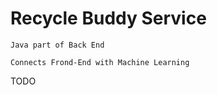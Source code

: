 # Recycle Buddy Service

    Java part of Back End

    Connects Frond-End with Machine Learning

TODO